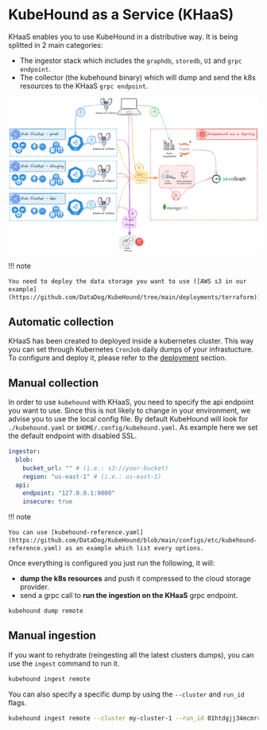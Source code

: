 # KubeHound as a Service (KHaaS)

KHaaS enables you to use KubeHound in a distributive way. It is being splitted in 2 main categories:

- The ingestor stack which includes the `graphdb`, `storedb`, `UI` and `grpc endpoint`.
- The collector (the kubehound binary) which will dump and send the k8s resources to the KHaaS `grpc endpoint`.

[![](../images/khaas-architecture.png)](../images/khaas-architecture.png)

!!! note

    You need to deploy the data storage you want to use ([AWS s3 in our example](https://github.com/DataDog/KubeHound/tree/main/deployments/terraform)).

## Automatic collection

KHaaS has been created to deployed inside a kubernetes cluster. This way you can set through Kubernetes `CronJob` daily dumps of your infrastucture. To configure and deploy it, please refer to the [deployment](deployment.md) section.

## Manual collection

In order to use `kubehound` with KHaaS, you need to specify the api endpoint you want to use. Since this is not likely to change in your environment, we advise you to use the local config file. By default KubeHound will look for `./kubehound.yaml` or `$HOME/.config/kubehound.yaml`. As example here we set the default endpoint with disabled SSL.

```yaml
ingestor:
  blob:
    bucket_url: "" # (i.e.: s3://your-bucket)
    region: "us-east-1" # (i.e.: us-east-1)
  api:
    endpoint: "127.0.0.1:9000"
    insecure: true
```

!!! note

    You can use [kubehound-reference.yaml](https://github.com/DataDog/KubeHound/blob/main/configs/etc/kubehound-reference.yaml) as an example which list every options.

Once everything is configured you just run the following, it will:

- **dump the k8s resources** and push it compressed to the cloud storage provider.
- send a grpc call to **run the ingestion on the KHaaS** grpc endpoint.

```bash
kubehound dump remote
```

## Manual ingestion

If you want to rehydrate (reingesting all the latest clusters dumps), you can use the `ingest` command to run it.

```bash
kubehound ingest remote
```

You can also specify a specific dump by using the `--cluster` and `run_id` flags.

```bash
kubehound ingest remote --cluster my-cluster-1 --run_id 01htdgjj34mcmrrksw4bjy2e94
```
